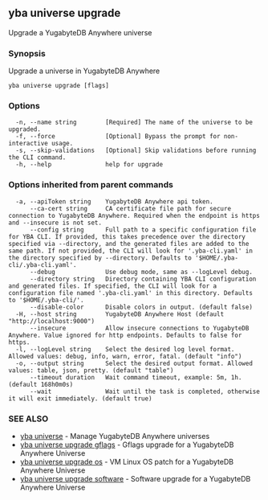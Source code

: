 ## yba universe upgrade

Upgrade a YugabyteDB Anywhere universe

### Synopsis

Upgrade a universe in YugabyteDB Anywhere

```
yba universe upgrade [flags]
```

### Options

```
  -n, --name string        [Required] The name of the universe to be upgraded.
  -f, --force              [Optional] Bypass the prompt for non-interactive usage.
  -s, --skip-validations   [Optional] Skip validations before running the CLI command.
  -h, --help               help for upgrade
```

### Options inherited from parent commands

```
  -a, --apiToken string    YugabyteDB Anywhere api token.
      --ca-cert string     CA certificate file path for secure connection to YugabyteDB Anywhere. Required when the endpoint is https and --insecure is not set.
      --config string      Full path to a specific configuration file for YBA CLI. If provided, this takes precedence over the directory specified via --directory, and the generated files are added to the same path. If not provided, the CLI will look for '.yba-cli.yaml' in the directory specified by --directory. Defaults to '$HOME/.yba-cli/.yba-cli.yaml'.
      --debug              Use debug mode, same as --logLevel debug.
      --directory string   Directory containing YBA CLI configuration and generated files. If specified, the CLI will look for a configuration file named '.yba-cli.yaml' in this directory. Defaults to '$HOME/.yba-cli/'.
      --disable-color      Disable colors in output. (default false)
  -H, --host string        YugabyteDB Anywhere Host (default "http://localhost:9000")
      --insecure           Allow insecure connections to YugabyteDB Anywhere. Value ignored for http endpoints. Defaults to false for https.
  -l, --logLevel string    Select the desired log level format. Allowed values: debug, info, warn, error, fatal. (default "info")
  -o, --output string      Select the desired output format. Allowed values: table, json, pretty. (default "table")
      --timeout duration   Wait command timeout, example: 5m, 1h. (default 168h0m0s)
      --wait               Wait until the task is completed, otherwise it will exit immediately. (default true)
```

### SEE ALSO

* [yba universe](yba_universe.md)	 - Manage YugabyteDB Anywhere universes
* [yba universe upgrade gflags](yba_universe_upgrade_gflags.md)	 - Gflags upgrade for a YugabyteDB Anywhere Universe
* [yba universe upgrade os](yba_universe_upgrade_os.md)	 - VM Linux OS patch for a YugabyteDB Anywhere Universe
* [yba universe upgrade software](yba_universe_upgrade_software.md)	 - Software upgrade for a YugabyteDB Anywhere Universe

